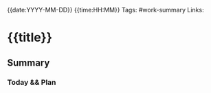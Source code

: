 {{date:YYYY-MM-DD}} {{time:HH:MM}}
Tags: #work-summary
Links: 


# {{title}}

## Summary
### Today && Plan




